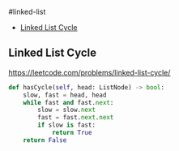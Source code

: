 #linked-list

+ [Linked List Cycle](#linked-list-cycle)

## Linked List Cycle

https://leetcode.com/problems/linked-list-cycle/

```python
def hasCycle(self, head: ListNode) -> bool:
    slow, fast = head, head
    while fast and fast.next:
        slow = slow.next
        fast = fast.next.next
        if slow is fast:
            return True
    return False

```